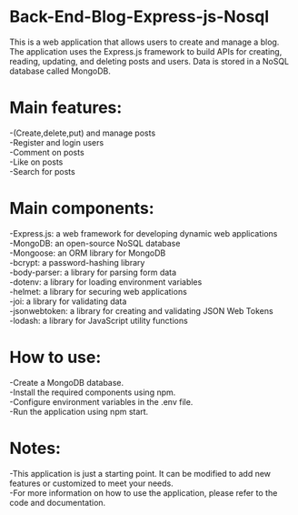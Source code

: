 # Back-End-Blog-Express-js-Nosql
This is a web application that allows users to create and manage a blog. The application uses the Express.js framework to build APIs for creating, reading, updating, and deleting posts and users. Data is stored in a NoSQL database called MongoDB.

# Main features:

-(Create,delete,put) and manage posts      
-Register and login users          
-Comment on posts        
-Like on posts     
-Search for posts           

# Main components:

-Express.js: a web framework for developing dynamic web applications           
-MongoDB: an open-source NoSQL database                
-Mongoose: an ORM library for MongoDB                        
-bcrypt: a password-hashing library                                 
-body-parser: a library for parsing form data                                   
-dotenv: a library for loading environment variables                              
-helmet: a library for securing web applications                                        
-joi: a library for validating data                                                              
-jsonwebtoken: a library for creating and validating JSON Web Tokens                                         
-lodash: a library for JavaScript utility functions                                                         


# How to use:

-Create a MongoDB database.                                
-Install the required components using npm.                                          
-Configure environment variables in the .env file.                                          
-Run the application using npm start.                                                     

# Notes:

-This application is just a starting point. It can be modified to add new features or customized to meet your needs.                                             
-For more information on how to use the application, please refer to the code and documentation.                                                   

